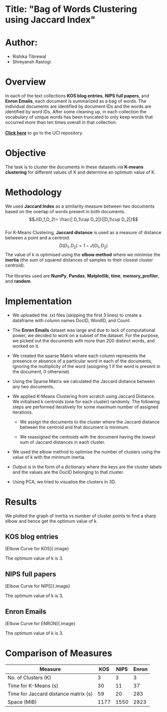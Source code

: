 

# Title: "**Bag of Words Clustering using Jaccard Index**"

# Author:
- Rishika Tibrewal
- Shreyansh Rastogi

# Overview

In each of the text collections **KOS blog entries**, **NIPS full
papers**, and **Enron Emails**, each document is summarized as a bag of
words. The individual documents are identified by document IDs and the
words are identified by word IDs. After some cleaning up, in each
collection the vocabulary of unique words has been truncated to only
keep words that occurred more than ten times overall in that
collection.\
\
[**Click here**](https://archive.ics.uci.edu/ml/datasets/Bag+of+Words)
to go to the UCI repository.

# Objective

The task is to cluster the documents in these datasets via **K-means
clustering** for different values of K and determine an optimum value of
K.

# Methodology

We used **Jaccard Index** as a similarity measure between two documents
based on the overlap of words present in both documents.
$$J(D_1,D_2)= \frac{| D_1\cap D_2|}{|D_1\cup D_2|}$$\
For K-Means Clustering, **Jaccard distance** is used as a measure of
distance between a point and a centroid. $$D(D_1,D_2)= 1-J(D_1,D_2)$$
The value of k is optimised using the **elbow method** where we minimise
the **inertia** (the sum of squared distances of samples to their
closest cluster centroid).\
\
The libraries used are **NumPy**, **Pandas**, **Matplotlib**, **time**,
**memory_profiler**, and **random**.

# Implementation

-   We uploaded the .txt files (skipping the first 3 lines) to create a
    dataframe with column names DocID, WordID, and Count.

-   The **Enron Emails** dataset was large and due to lack of
    computational power, we decided to work on a subset of the dataset.
    For the purpose, we picked out the documents with more than 200
    distinct words, and worked on it.

-   We created the sparse Matrix where each column represents the
    presence or absence of a particular word in each of the documents,
    ignoring the multiplicity of the word (assigning 1 if the word is
    present in the document, 0 otherwise)

-   Using the Sparse Matrix we calculated the Jaccard distance between
    any two documents.

-   We applied K-Means Clustering from scratch using Jaccard Distance.
    We initialised k centroids (one for each cluster) randomly. The
    following steps are performed iteratively for some maximum number of
    assigned iterations.

    -   We assign the documents to the cluster where the Jaccard
        distance between the centroid and that document is minimum.

    -   We reassigned the centroids with the document having the lowest
        sum of Jaccard distances in each cluster.

-   We used the elbow method to optimise the number of clusters using
    the value of k with the minimum inertia.

-   Output is in the form of a dictionary where the keys are the cluster
    labels and the values are the DocID belonging to that cluster.

-   Using PCA, we tried to visualise the clusters in 3D.

# Results

We plotted the graph of inertia vs number of cluster points to find a
sharp elbow and hence get the optimum value of k.

## KOS blog entries

[Elbow Curve for KOS]{.image}

The optimum value of k is 3.

## NIPS full papers

[Elbow Curve for NIPS]{.image}

The optimum value of k is 3.

## Enron Emails

[Elbow Curve for ENRON]{.image}

The optimum value of k is 3.

# Comparison of Measures

 |              **Measure**            | **KOS** | **NIPS** |**Enron**
 |-------------------------------------|---------|----------|-----------
 |         No. of Clusters (K)         |    3    |    3     |     3
 |        Time for K-Means (s)         |   30    |    11    |    37
 | Time for Jaccard distance matrix (s)|   59    |    20    |    283
 |             Space (MiB)             |  1177   |   1550   |   2823

